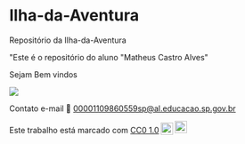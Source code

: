 # Ilha-da-Aventura
Repositório da Ilha-da-Aventura

"Este é o repositório do aluno "Matheus Castro Alves"

Sejam Bem vindos 

![](https://media1.tenor.com/m/evOjo3SiS1sAAAAd/cat-blink.gif)

Contato e-mail 📧 00001109860559sp@al.educacao.sp.gov.br

<p xmlns:cc="http://creativecommons.org/ns#" >Este trabalho está marcado com <a href="https://creativecommons.org/publicdomain/zero/1.0/?ref=chooser-v1" target="_blank" rel="license noopener noreferrer" style="display:inline-block;">CC0 1.0<img style="height:22px!important;margin-left:3px;vertical-align:text-bottom; " src="https://mirrors.creativecommons.org/presskit/icons/cc.svg?ref=chooser-v1" alt=""><img style="height:22px!important;margin-left:3px;vertical -align:texto inferior;" src="https://mirrors.creativecommons.org/presskit/icons/zero.svg?ref=chooser-v1" alt=""></a></p>
